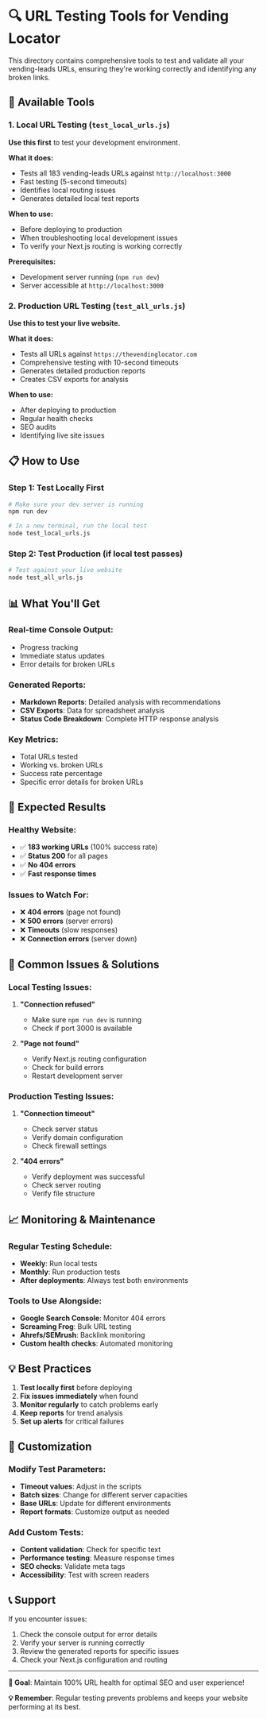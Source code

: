 # 🔍 URL Testing Tools for Vending Locator

This directory contains comprehensive tools to test and validate all your vending-leads URLs, ensuring they're working correctly and identifying any broken links.

## 🚀 Available Tools

### 1. **Local URL Testing** (`test_local_urls.js`)
**Use this first** to test your development environment.

**What it does:**
- Tests all 183 vending-leads URLs against `http://localhost:3000`
- Fast testing (5-second timeouts)
- Identifies local routing issues
- Generates detailed local test reports

**When to use:**
- Before deploying to production
- When troubleshooting local development issues
- To verify your Next.js routing is working correctly

**Prerequisites:**
- Development server running (`npm run dev`)
- Server accessible at `http://localhost:3000`

### 2. **Production URL Testing** (`test_all_urls.js`)
**Use this to test your live website.**

**What it does:**
- Tests all URLs against `https://thevendinglocator.com`
- Comprehensive testing with 10-second timeouts
- Generates detailed production reports
- Creates CSV exports for analysis

**When to use:**
- After deploying to production
- Regular health checks
- SEO audits
- Identifying live site issues

## 📋 How to Use

### Step 1: Test Locally First
```bash
# Make sure your dev server is running
npm run dev

# In a new terminal, run the local test
node test_local_urls.js
```

### Step 2: Test Production (if local test passes)
```bash
# Test against your live website
node test_all_urls.js
```

## 📊 What You'll Get

### **Real-time Console Output:**
- Progress tracking
- Immediate status updates
- Error details for broken URLs

### **Generated Reports:**
- **Markdown Reports**: Detailed analysis with recommendations
- **CSV Exports**: Data for spreadsheet analysis
- **Status Code Breakdown**: Complete HTTP response analysis

### **Key Metrics:**
- Total URLs tested
- Working vs. broken URLs
- Success rate percentage
- Specific error details for broken URLs

## 🎯 Expected Results

### **Healthy Website:**
- ✅ **183 working URLs** (100% success rate)
- ✅ **Status 200** for all pages
- ✅ **No 404 errors**
- ✅ **Fast response times**

### **Issues to Watch For:**
- ❌ **404 errors** (page not found)
- ❌ **500 errors** (server errors)
- ❌ **Timeouts** (slow responses)
- ❌ **Connection errors** (server down)

## 🚨 Common Issues & Solutions

### **Local Testing Issues:**
1. **"Connection refused"**
   - Make sure `npm run dev` is running
   - Check if port 3000 is available

2. **"Page not found"**
   - Verify Next.js routing configuration
   - Check for build errors
   - Restart development server

### **Production Testing Issues:**
1. **"Connection timeout"**
   - Check server status
   - Verify domain configuration
   - Check firewall settings

2. **"404 errors"**
   - Verify deployment was successful
   - Check server routing
   - Verify file structure

## 📈 Monitoring & Maintenance

### **Regular Testing Schedule:**
- **Weekly**: Run local tests
- **Monthly**: Run production tests
- **After deployments**: Always test both environments

### **Tools to Use Alongside:**
- **Google Search Console**: Monitor 404 errors
- **Screaming Frog**: Bulk URL testing
- **Ahrefs/SEMrush**: Backlink monitoring
- **Custom health checks**: Automated monitoring

## 💡 Best Practices

1. **Test locally first** before deploying
2. **Fix issues immediately** when found
3. **Monitor regularly** to catch problems early
4. **Keep reports** for trend analysis
5. **Set up alerts** for critical failures

## 🔧 Customization

### **Modify Test Parameters:**
- **Timeout values**: Adjust in the scripts
- **Batch sizes**: Change for different server capacities
- **Base URLs**: Update for different environments
- **Report formats**: Customize output as needed

### **Add Custom Tests:**
- **Content validation**: Check for specific text
- **Performance testing**: Measure response times
- **SEO checks**: Validate meta tags
- **Accessibility**: Test with screen readers

## 📞 Support

If you encounter issues:
1. Check the console output for error details
2. Verify your server is running correctly
3. Review the generated reports for specific issues
4. Check your Next.js configuration and routing

---

**🎯 Goal**: Maintain 100% URL health for optimal SEO and user experience!

**💡 Remember**: Regular testing prevents problems and keeps your website performing at its best.
